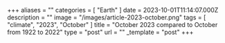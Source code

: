 +++
aliases = ""
categories = [ "Earth" ]
date = 2023-10-01T11:14:07.000Z
description = ""
image = "/images/article-2023-october.png"
tags = [ "climate", "2023", "October" ]
title = "October 2023 compared to October from 1922 to 2022"
type = "post"
url = ""
_template = "post"
+++

